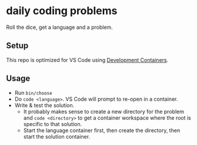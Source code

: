 # daily coding problems

Roll the dice, get a language and a problem.

## Setup

This repo is optimized for VS Code using [Development Containers](https://code.visualstudio.com/docs/remote/containers).

## Usage

- Run `bin/choose`
- Do `code <language>`. VS Code will prompt to re-open in a container.
- Write & test the solution.
  - It probably makes sense to create a new directory for the problem and `code <directory>` to get a container workspace where the root is specific to that solution.
  - Start the language container first, then create the directory, then start the solution container.
